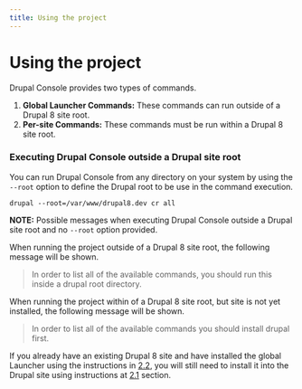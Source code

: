 ```yaml
---
title: Using the project
---
```

# Using the project

Drupal Console provides two types of commands.

1. **Global Launcher Commands:** These commands can run outside of a Drupal 8 site root.
2. **Per-site Commands:** These commands must be run within a Drupal 8 site root.

### Executing Drupal Console outside a Drupal site root 
You can run Drupal Console from any directory on your system by using the `--root` option to define the Drupal root to be use in the command execution. 
```
drupal --root=/var/www/drupal8.dev cr all
```

**NOTE:** Possible messages when executing Drupal Console outside a Drupal site root and no `--root` option provided.

When running the project outside of a Drupal 8 site root, the following message will be shown.  
> In order to list all of the available commands, you should run this inside a drupal root directory.

When running the project within of a Drupal 8 site root, but site is not yet installed, the following message will be shown.
> In order to list all of the available commands you should install drupal first.

If you already have an existing Drupal 8 site and have installed the global Launcher using the instructions in [2.2](../getting/launcher), you will still need to install it into the Drupal site using instructions at [2.1](../getting/composer) section.
